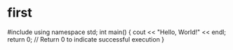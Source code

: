 # first
#include <iostream>
using namespace std;
int main() {
    cout << "Hello, World!" << endl;
    return 0;  // Return 0 to indicate successful execution
}